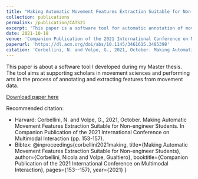 ```yaml
---
title: "Making Automatic Movement Features Extraction Suitable for Non-engineer Students"
collection: publications
permalink: /publication/CATS21
excerpt: 'This paper is a software tool for automatic annotation of movement data.'
date: 2021-10-18
venue: 'Companion Publication of the 2021 International Conference on Multimodal Interaction'
paperurl: 'https://dl.acm.org/doi/abs/10.1145/3461615.3485398'
citation: 'Corbellini, N. and Volpe, G., 2021, October. Making Automatic Movement Features Extraction Suitable for Non-engineer Students. In Companion Publication of the 2021 International Conference on Multimodal Interaction (pp. 153-157).'
---
```

This paper is about a software tool I developed during my Master thesis. The tool aims at supporting scholars in movement sciences and performing arts in the process of annotating and extracting features from movement data.

[Download paper here](http://nicola-corbellini.github.io/files/3461615.3485398.pdf)

Recommended citation: 
- Harvard: Corbellini, N. and Volpe, G., 2021, October. Making Automatic Movement Features Extraction Suitable for Non-engineer Students. In Companion Publication of the 2021 International Conference on Multimodal Interaction (pp. 153-157).
- Bibtex: @inproceedings{corbellini2021making,
  title={Making Automatic Movement Features Extraction Suitable for Non-engineer Students},
  author={Corbellini, Nicola and Volpe, Gualtiero},
  booktitle={Companion Publication of the 2021 International Conference on Multimodal Interaction},
  pages={153--157},
  year={2021}
}